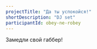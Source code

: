 ```yaml
---
projectTitle: "Да ты успокойся!"
shortDescription: "DJ set"
participantId: obey-ne-robey
---
```


Замедли свой габбер! 

